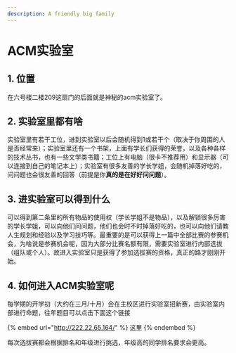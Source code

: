 ```yaml
---
description: A friendly big family
---
```


# ACM实验室

## 1. 位置

在六号楼二楼209这扇门的后面就是神秘的acm实验室了。

## 2. 实验室里都有啥

实验室里有若干工位，进到实验室以后会随机得到1或若干个（取决于你周围的人是否经常来）；实验室里还有一个书架，上面有学长们获得的荣誉，以及各种各样的技术丛书，也有一些文学类书籍；工位上有电脑（很卡不推荐用）和显示器（可以连接到自己的笔记本上）；实验室有很多友善的学长学姐，会随机掉落好吃的，问问题也会很友善的回答（前提是你**真的是在好好问问题**）。

## 3. 进实验室可以得到什么

可以得到第二条里的所有物品的使用权（学长学姐不是物品），以及解锁很多厉害的学长学姐，可以向他们问问题，他们也会时不时掉落好吃的，也可以向他们请教人生规划和经验以及学习技巧等。最重要的是可以获得上一篇中全部比赛的参赛机会，为啥说是参赛机会呢，因为大部分比赛名额有限，需要实验室进行内部选拔（组队或个人）。故进入实验室只是获得了参加选拔赛的资格，真正的路才刚刚开始。

## 4. 如何进入ACM实验室呢

每学期的开学初（大约在三月/十月）会在主校区进行实验室招新赛，由实验室内部进行命题，往年题目可以点击下面这个链接

{% embed url="http://222.22.65.164/" %}
这里
{% endembed %}

每次选拔赛都会根据排名和年级进行挑选，年级高的同学排名要求会更高。
